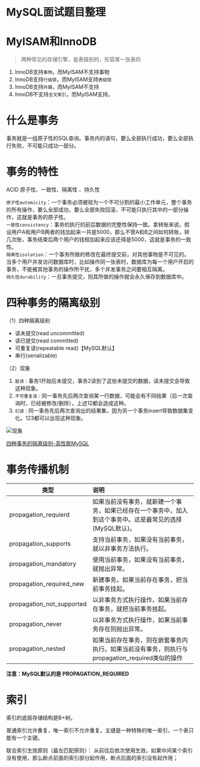 # MySQL面试题目整理

# MyISAM和InnoDB
>两种常见的存储引擎，是表级别的，形容某一张表的
1. InnoDB支持`事物`，而MyISAM不支持事物
2. InnoDB支持`行级锁`，而MyISAM支持`表级锁`
3. InnoDB支持`外键`，而MyISAM不支持
4. InnoDB不支持`全文索引`，而MyISAM支持。

# 什么是事务
事务就是一组原子性的SQL查询。事务内的语句，要么全部执行成功，要么全部执行失败，不可能只成功一部分。
# 事务的特性
ACID  原子性、一致性、隔离性 、持久性

`原子性automicity`：一个事务必须被视为一个不可分割的最小工作单元，整个事务的所有操作，要么全部成功，要么全部失败回滚，不可能只执行其中的一部分操作，这就是事务的原子性。  
`一致性consistency`：事务的执行的前后数据的完整性保持一致。拿转账来说，假设用户A和用户B两者的钱加起来一共是5000，那么不管A和B之间如何转账，转几次账，事务结束后两个用户的钱相加起来应该还得是5000，这就是事务的一致性。  
`隔离性isolation`：一个事务所做的修改在最终提交前，对其他事物是不可见的。当多个用户并发访问数据库时，比如操作同一张表时，数据库为每一个用户开启的事务，不能被其他事务的操作所干扰，多个并发事务之间要相互隔离。  
`持久性durability`：一旦事务提交，则其所做的操作就会永久保存到数据库中。


# 四种事务的隔离级别
（1）四种隔离级别
- 读未提交(read uncommitted)
- 读已提交(read committed)
- 可重复读(repeatable read)【MySQL默认】
- 串行(serializable)

（2）现象
1. `脏读：`事务1开始后未提交，事务2读到了这些未提交的数据，读未提交会导致这种现象。
2. `不可重复读：`同一事务先后两次查询某一行数据，可能会有不同结果（后一次查询时，已经被修改/删除），上述12都会造成这种。
3. `幻读：`同一事务先后两次查询出的结果集，因为另一个事务insert导致数据集变化。123都可以出现这种现象。

![现象](https://note.obs.cn-north-4.myhuaweicloud.com/%E9%9A%94%E7%A6%BB%E7%BA%A7%E5%88%AB%E7%8E%B0%E8%B1%A1.jpg)

[四种事务的隔离级别-高性能MySQL](https://note.obs.cn-north-4.myhuaweicloud.com/%E4%BA%8B%E5%8A%A1%E5%9B%9B%E7%A7%8D%E9%9A%94%E7%A6%BB%E7%BA%A7%E5%88%AB.png)

# 事务传播机制


类型|说明
---|:--
propagation_requierd|如果当前没有事务，就新建一个事务，如果已经存在一个事务中，加入到这个事务中。这是最常见的选择(MySQL默认)。
propagation_supports|支持当前事务，如果没有当前事务，就以非事务方法执行。
propagation_mandatory|使用当前事务，如果没有当前事务，就抛出异常。
propagation_required_new|新建事务，如果当前存在事务，把当前事务挂起。
propagation_not_supported|以非事务方式执行操作，如果当前存在事务，就把当前事务挂起。
propagation_never|以非事务方式执行操作，如果当前事务存在则抛出异常。
propagation_nested|如果当前存在事务，则在嵌套事务内执行。如果当前没有事务，则执行与propagation_required类似的操作

**注意：MySQL默认的是 PROPAGATION_REQUIRED**

# 索引
索引的底层存储结构是B+树。

普通索引允许重复，唯一索引不允许重复。主键是一种特殊的唯一索引，一个表只能有一个主键。

联合索引生效原则（最左匹配原则）： 从前往后依次使用生效，如果中间某个索引没有使用，那么断点前面的索引部分起作用，断点后面的索引没有起作用；


